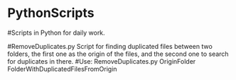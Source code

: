 # PythonScripts

#Scripts in Python for daily work.

#RemoveDuplicates.py
Script for finding duplicated files between two folders, the first one as the origin of the files, and the second one to search for duplicates in there.
#Use:
RemoveDuplicates.py OriginFolder FolderWithDuplicatedFilesFromOrigin
